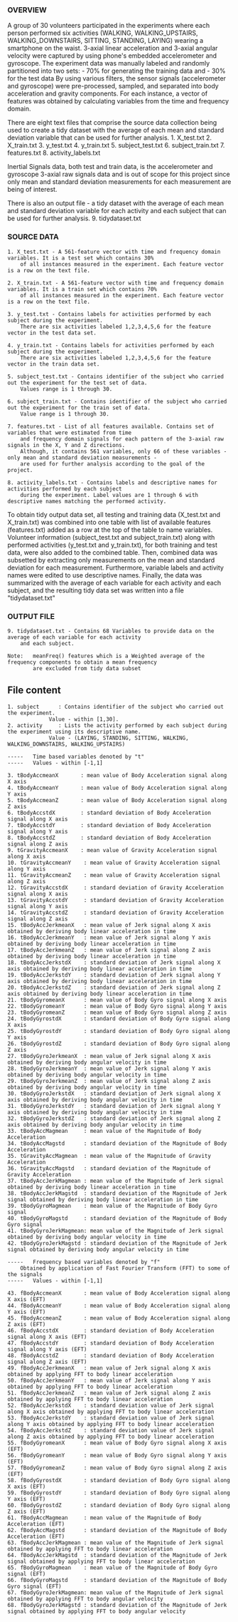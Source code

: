 ###  OVERVIEW  ###
A group of 30 volunteers participated in the experiments where each person performed six activities
	(WALKING, WALKING_UPSTAIRS, WALKING_DOWNSTAIRS, SITTING, STANDING, LAYING) wearing a smartphone on the waist. 
	3-axial linear acceleration and 3-axial angular velocity were captured by using phone's embedded accelerometer
	and gyroscope. 
	The experiment data was manually labeled and randomly partitioned into two sets:
		- 70% for generating the training data and
		- 30% for the test data
	By using various filters, the sensor signals (accelerometer and gyroscope) were pre-processed, sampled, and separated
	into body acceleration and gravity components. For each instance, a vector of features was obtained by calculating
	variables from the time and frequency domain.

There are eight text files that comprise the source data collection being used to create a tidy dataset with the average
	of each mean and standard deviation variable that can be used for further analysis.
	1. X_test.txt
	2. X_train.txt
	3. y_test.txt
	4. y_train.txt
	5. subject_test.txt
	6. subject_train.txt
	7. features.txt
	8. activity_labels.txt

Inertial Signals data, both test and train data, is the accelerometer and gyroscope 3-axial raw signals data
	and is out of scope for this project since only mean and standard deviation measurements for each measurement
	are being of interest.

There is also an output file - a tidy dataset with the average of each mean and standard deviation variable
	for each activity and each subject that can be used for further analysis.
	9. tidydataset.txt
		
###  SOURCE DATA  ###		
	1. X_test.txt - A 561-feature vector with time and frequency domain variables. It is a test set which contains 30%
		of all instances measured in the experiment. Each feature vector is a row on the text file.

	2. X_train.txt - A 561-feature vector with time and frequency domain variables. It is a train set which contains 70%
		of all instances measured in the experiment. Each feature vector is a row on the text file.
			
	3. y_test.txt - Contains labels for activities performed by each subject during the experiment.
		There are six activities labeled 1,2,3,4,5,6 for the feature vector in the test data set.
		
	4. y_train.txt - Contains labels for activities performed by each subject during the experiment.
		There are six activities labeled 1,2,3,4,5,6 for the feature vector in the train data set.

	5. subject_test.txt - Contains identifier of the subject who carried out the experiment for the test set of data.
		Values range is 1 through 30.

	6. subject_train.txt - Contains identifier of the subject who carried out the experiment for the train set of data.
		Value range is 1 through 30.
		
	7. features.txt - List of all features available. Contains set of variables that were estimated from time
		and frequency domain signals for each pattern of the 3-axial raw signals in the X, Y and Z directions.
		Although, it contains 561 variables, only 66 of these variables - only mean and standard deviation measurements -
		are used for further analysis according to the goal of the project.
		
	8. activity_labels.txt - Contains labels and descriptive names for activities performed by each subject
		during the experiment. Label values are 1 through 6 with descriptive names matching the performed activity.

To obtain tidy output data set, all testing and training data (X_test.txt and X_train.txt) was combined into one table
with list of available features (features.txt) added as a row at the top of the table to name variables.
Volunteer information (subject_test.txt and subject_train.txt) along with performed activities (y_test.txt and y_train.txt),
for both training and test data, were also added to the combined table. Then, combined data was subsetted
by extracting only measurements on the mean and standard deviation for each measurement. Furthermore, variable labels and
activity names were edited to use descriptive names. Finally, the data was summarized with the average of each variable
for each activity and each subject, and the resulting tidy data set was written into a file "tidydataset.txt"
		
###  OUTPUT FILE  ###
	9. tidydataset.txt - Contains 68 Variables to provide data on the average of each variable for each activity
		and each subject.
	
	Note:	meanFreq() features which is a Weighted average of the frequency components to obtain a mean frequency
			are excluded from tidy data subset
			
File content								
------------
	1. subject		: Contains identifier of the subject who carried out the experiment.
				 Value - within [1,30].
	2. activity		: Lists the activity performed by each subject during the experiment using its descriptive name.
				 Value - (LAYING, STANDING, SITTING, WALKING, WALKING_DOWNSTAIRS, WALKING_UPSTAIRS)
 
	-----	Time based variables denoted by "t"
	----- 	Values - within [-1,1]

	3. tBodyAccmeanX       : mean value of Body Acceleration signal along X axis
	4. tBodyAccmeanY       : mean value of Body Acceleration signal along Y axis
	5. tBodyAccmeanZ       : mean value of Body Acceleration signal along Z axis
	6. tBodyAccstdX        : standard deviation of Body Acceleration signal along X axis
	7. tBodyAccstdY        : standard deviation of Body Acceleration signal along Y axis
	8. tBodyAccstdZ        : standard deviation of Body Acceleration signal along Z axis
	9. tGravityAccmeanX    : mean value of Gravity Acceleration signal along X axis
	10. tGravityAccmeanY    : mean value of Gravity Acceleration signal along Y axis
	11. tGravityAccmeanZ    : mean value of Gravity Acceleration signal along Z axis
	12. tGravityAccstdX     : standard deviation of Gravity Acceleration signal along X axis
	13. tGravityAccstdY     : standard deviation of Gravity Acceleration signal along Y axis
	14. tGravityAccstdZ     : standard deviation of Gravity Acceleration signal along Z axis
	15. tBodyAccJerkmeanX   : mean value of Jerk signal along X axis obtained by deriving body linear acceleration in time 
	16. tBodyAccJerkmeanY   : mean value of Jerk signal along Y axis obtained by deriving body linear acceleration in time 
	17. tBodyAccJerkmeanZ   : mean value of Jerk signal along Z axis obtained by deriving body linear acceleration in time 
	18. tBodyAccJerkstdX    : standard deviation of Jerk signal along X axis obtained by deriving body linear acceleration in time 
	19. tBodyAccJerkstdY    : standard deviation of Jerk signal along Y axis obtained by deriving body linear acceleration in time 
	20. tBodyAccJerkstdZ    : standard deviation of Jerk signal along Z axis obtained by deriving body linear acceleration in time 
	21. tBodyGyromeanX      : mean value of Body Gyro signal along X axis
	22. tBodyGyromeanY      : mean value of Body Gyro signal along Y axis
	23. tBodyGyromeanZ      : mean value of Body Gyro signal along Z axis
	24. tBodyGyrostdX       : standard deviation of Body Gyro signal along X axis
	25. tBodyGyrostdY       : standard deviation of Body Gyro signal along Y axis
	26. tBodyGyrostdZ       : standard deviation of Body Gyro signal along Z axis
	27. tBodyGyroJerkmeanX  : mean value of Jerk signal along X axis obtained by deriving body angular velocity in time 
	28. tBodyGyroJerkmeanY  : mean value of Jerk signal along Y axis obtained by deriving body angular velocity in time 
	29. tBodyGyroJerkmeanZ  : mean value of Jerk signal along Z axis obtained by deriving body angular velocity in time 
	30. tBodyGyroJerkstdX   : standard deviation of Jerk signal along X axis obtained by deriving body angular velocity in time
	31. tBodyGyroJerkstdY   : standard deviation of Jerk signal along Y axis obtained by deriving body angular velocity in time
	32. tBodyGyroJerkstdZ   : standard deviation of Jerk signal along Z axis obtained by deriving body angular velocity in time
	33. tBodyAccMagmean     : mean value of the Magnitude of Body Acceleration
	34. tBodyAccMagstd      : standard deviation of the Magnitude of Body Acceleration
	35. tGravityAccMagmean  : mean value of the Magnitude of Gravity Acceleration
	36. tGravityAccMagstd   : standard deviation of the Magnitude of Gravity Acceleration
	37. tBodyAccJerkMagmean : mean value of the Magnitude of Jerk signal obtained by deriving body linear acceleration in time 
	38. tBodyAccJerkMagstd  : standard deviation of the Magnitude of Jerk signal obtained by deriving body linear acceleration in time 
	39. tBodyGyroMagmean    : mean value of the Magnitude of Body Gyro signal
	40. tBodyGyroMagstd     : standard deviation of the Magnitude of Body Gyro signal
	41. tBodyGyroJerkMagmean: mean value of the Magnitude of Jerk signal obtained by deriving body angular velocity in time 
	42. tBodyGyroJerkMagstd : standard deviation of the Magnitude of Jerk signal obtained by deriving body angular velocity in time 
 
	-----	Frequency based variables denoted by "f"
		Obtained by application of Fast Fourier Transform (FFT) to some of the signals
	-----	Values - within [-1,1]
  
	43. fBodyAccmeanX       : mean value of Body Acceleration signal along X axis (EFT)
	44. fBodyAccmeanY       : mean value of Body Acceleration signal along Y axis (EFT)
	45. fBodyAccmeanZ       : mean value of Body Acceleration signal along Z axis (EFT)
	46. fBodyAccstdX        : standard deviation of Body Acceleration signal along X axis (EFT)
	47. fBodyAccstdY        : standard deviation of Body Acceleration signal along Y axis (EFT)
	48. fBodyAccstdZ        : standard deviation of Body Acceleration signal along Z axis (EFT)
	49. fBodyAccJerkmeanX   : mean value of Jerk signal along X axis obtained by applying FFT to body linear acceleration 
	50. fBodyAccJerkmeanY   : mean value of Jerk signal along Y axis obtained by applying FFT to body linear acceleration 
	51. fBodyAccJerkmeanZ   : mean value of Jerk signal along Z axis obtained by applying FFT to body linear acceleration 	
	52. fBodyAccJerkstdX    : standard deviation value of Jerk signal along X axis obtained by applying FFT to body linear acceleration
	53. fBodyAccJerkstdY    : standard deviation value of Jerk signal along Y axis obtained by applying FFT to body linear acceleration
	54. fBodyAccJerkstdZ    : standard deviation value of Jerk signal along Z axis obtained by applying FFT to body linear acceleration
	55. fBodyGyromeanX      : mean value of Body Gyro signal along X axis (EFT)
	56. fBodyGyromeanY      : mean value of Body Gyro signal along Y axis (EFT)
	57. fBodyGyromeanZ      : mean value of Body Gyro signal along Z axis (EFT)
	58. fBodyGyrostdX       : standard deviation of Body Gyro signal along X axis (EFT)
	59. fBodyGyrostdY       : standard deviation of Body Gyro signal along Y axis (EFT)
	60. fBodyGyrostdZ       : standard deviation of Body Gyro signal along Z axis (EFT)
	61. fBodyAccMagmean     : mean value of the Magnitude of Body Acceleration (EFT)
	62. fBodyAccMagstd      : standard deviation of the Magnitude of Body Acceleration (EFT)
	63. fBodyAccJerkMagmean : mean value of the Magnitude of Jerk signal obtained by applying FFT to body linear acceleration
	64. fBodyAccJerkMagstd  : standard deviation of the Magnitude of Jerk signal obtained by applying FFT to body linear acceleration
	65. fBodyGyroMagmean    : mean value of the Magnitude of Body Gyro signal (EFT)
	66. fBodyGyroMagstd     : standard deviation of the Magnitude of Body Gyro signal (EFT)
	67. fBodyGyroJerkMagmean: mean value of the Magnitude of Jerk signal obtained by applying FFT to body angular velocity 
	68. fBodyGyroJerkMagstd : standard deviation of the Magnitude of Jerk signal obtained by applying FFT to body angular velocity